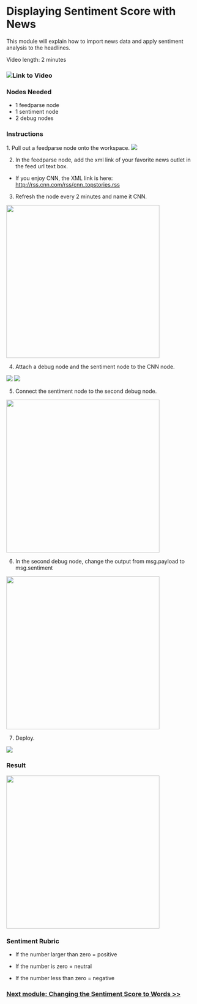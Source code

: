 <h1> Displaying Sentiment Score with News </h1>

This module will explain how to import news data and apply sentiment analysis to the headlines.

Video length: 2 minutes

### ![Link to Video](https://youtu.be/8OBIJiq3jnw)

<h3>Nodes Needed</h3>

- 1 feedparse node
- 1 sentiment node
- 2 debug nodes

<h3>Instructions</h3>
1. Pull out a feedparse node onto the workspace.

<img src="https://github.ibm.com/L-Gamerman/NodeRedEducation/blob/master/Chapter%201%20-%20Getting%20Started/Screenshots/feedparse_node.png">

2. In the feedparse node, add the xml link of your favorite news outlet in the feed url text box.

  - If you enjoy CNN, the XML link is here: http://rss.cnn.com/rss/cnn_topstories.rss
  
3. Refresh the node every 2 minutes and name it CNN. 

<img src="https://github.ibm.com/L-Gamerman/NodeRedEducation/blob/master/Chapter%201%20-%20Getting%20Started/Screenshots/feedparse.png" width="400">

4. Attach a debug node and the sentiment node to the CNN node. 

<img src="https://github.ibm.com/L-Gamerman/NodeRedEducation/blob/master/Chapter%201%20-%20Getting%20Started/Screenshots/sentiment_node.png">

<img src="https://github.ibm.com/L-Gamerman/NodeRedEducation/blob/master/Chapter%201%20-%20Getting%20Started/Screenshots/debug.png">

5. Connect the sentiment node to the second debug node. 

<img src="https://github.ibm.com/L-Gamerman/NodeRedEducation/blob/master/Chapter%201%20-%20Getting%20Started/Screenshots/sentiment_news_flow.png" width="400">

6. In the second debug node, change the output from msg.payload to msg.sentiment

<img src="https://github.ibm.com/L-Gamerman/NodeRedEducation/blob/master/Chapter%201%20-%20Getting%20Started/Screenshots/sentiment_debug.png" width="400">

7. Deploy.

<img src="https://github.ibm.com/L-Gamerman/NodeRedEducation/blob/master/Chapter%201%20-%20Getting%20Started/Screenshots/deploy.png">

### Result

<img src="https://github.ibm.com/L-Gamerman/NodeRedEducation/blob/master/Chapter%201%20-%20Getting%20Started/Screenshots/sentiment_news_result.png" height="400">

<h3>Sentiment Rubric</h3>

- If the number larger than zero = positive 

- If the number is zero = neutral 

- If the number less than zero = negative 

### [Next module: Changing the Sentiment Score to Words >>](https://github.ibm.com/L-Gamerman/NodeRedEducation/tree/master/Chapter%203%20-%20Beginner%20Flows/3.%20Changing%20the%20Sentiment%20Score%20to%20Words)
